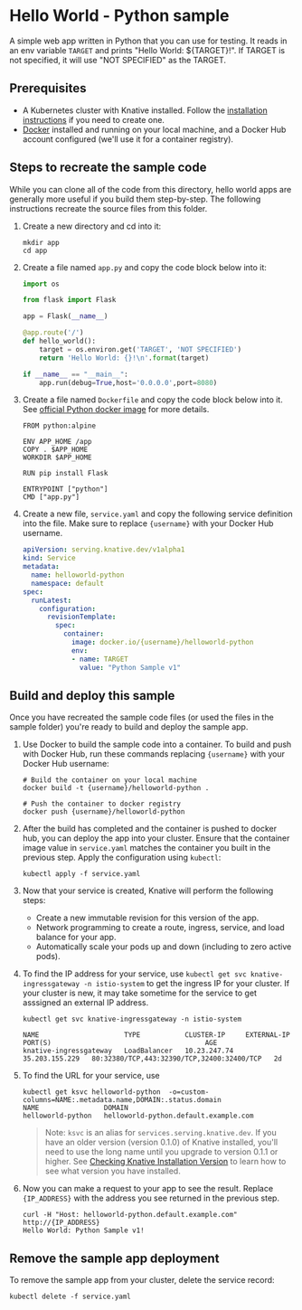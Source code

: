 # Hello World - Python sample

A simple web app written in Python that you can use for testing.
It reads in an env variable `TARGET` and prints "Hello World: ${TARGET}!". If
TARGET is not specified, it will use "NOT SPECIFIED" as the TARGET.

## Prerequisites

* A Kubernetes cluster with Knative installed. Follow the
  [installation instructions](https://github.com/knative/docs/blob/master/install/README.md) if you need
  to create one.
* [Docker](https://www.docker.com) installed and running on your local machine,
  and a Docker Hub account configured (we'll use it for a container registry).

## Steps to recreate the sample code

While you can clone all of the code from this directory, hello world apps are
generally more useful if you build them step-by-step.
The following instructions recreate the source files from this folder.

1. Create a new directory and cd into it:

    ````shell
    mkdir app
    cd app
    ````
1. Create a file named `app.py` and copy the code block below into it:

    ```python
    import os

    from flask import Flask

    app = Flask(__name__)

    @app.route('/')
    def hello_world():
        target = os.environ.get('TARGET', 'NOT SPECIFIED')
        return 'Hello World: {}!\n'.format(target)

    if __name__ == "__main__":
        app.run(debug=True,host='0.0.0.0',port=8080)
    ```

1. Create a file named `Dockerfile` and copy the code block below into it.
   See [official Python docker image](https://hub.docker.com/_/python/) for more details.

    ```docker
    FROM python:alpine

    ENV APP_HOME /app
    COPY . $APP_HOME
    WORKDIR $APP_HOME

    RUN pip install Flask

    ENTRYPOINT ["python"]
    CMD ["app.py"]
    ```

1. Create a new file, `service.yaml` and copy the following service definition
   into the file. Make sure to replace `{username}` with your Docker Hub username.

    ```yaml
    apiVersion: serving.knative.dev/v1alpha1
    kind: Service
    metadata:
      name: helloworld-python
      namespace: default
    spec:
      runLatest:
        configuration:
          revisionTemplate:
            spec:
              container:
                image: docker.io/{username}/helloworld-python
                env:
                - name: TARGET
                  value: "Python Sample v1"
    ```

## Build and deploy this sample

Once you have recreated the sample code files (or used the files in the sample
folder) you're ready to build and deploy the sample app.

1. Use Docker to build the sample code into a container. To build and push with
   Docker Hub, run these commands replacing `{username}` with your
   Docker Hub username:

    ```shell
    # Build the container on your local machine
    docker build -t {username}/helloworld-python .

    # Push the container to docker registry
    docker push {username}/helloworld-python
    ```

1. After the build has completed and the container is pushed to docker hub, you
   can deploy the app into your cluster. Ensure that the container image value
   in `service.yaml` matches the container you built in
   the previous step. Apply the configuration using `kubectl`:

    ```shell
    kubectl apply -f service.yaml
    ```

1. Now that your service is created, Knative will perform the following steps:
   * Create a new immutable revision for this version of the app.
   * Network programming to create a route, ingress, service, and load balance for your app.
   * Automatically scale your pods up and down (including to zero active pods).

1. To find the IP address for your service, use
   `kubectl get svc knative-ingressgateway -n istio-system` to get the ingress IP for your
   cluster. If your cluster is new, it may take sometime for the service to get asssigned
   an external IP address.

    ```shell
    kubectl get svc knative-ingressgateway -n istio-system

    NAME                     TYPE           CLUSTER-IP     EXTERNAL-IP      PORT(S)                                      AGE
    knative-ingressgateway   LoadBalancer   10.23.247.74   35.203.155.229   80:32380/TCP,443:32390/TCP,32400:32400/TCP   2d

    ```

1. To find the URL for your service, use
    ```
    kubectl get ksvc helloworld-python  -o=custom-columns=NAME:.metadata.name,DOMAIN:.status.domain
    NAME                DOMAIN
    helloworld-python   helloworld-python.default.example.com
    ```
    > Note: `ksvc` is an alias for `services.serving.knative.dev`. If you have
      an older version (version 0.1.0) of Knative installed, you'll need to use
      the long name until you upgrade to version 0.1.1 or higher. See
      [Checking Knative Installation Version](../../../install/check-install-version.md)
      to learn how to see what version you have installed.

1. Now you can make a request to your app to see the result. Replace `{IP_ADDRESS}`
   with the address you see returned in the previous step.

    ```shell
    curl -H "Host: helloworld-python.default.example.com" http://{IP_ADDRESS}
    Hello World: Python Sample v1!
    ```

## Remove the sample app deployment

To remove the sample app from your cluster, delete the service record:

```shell
kubectl delete -f service.yaml
```

